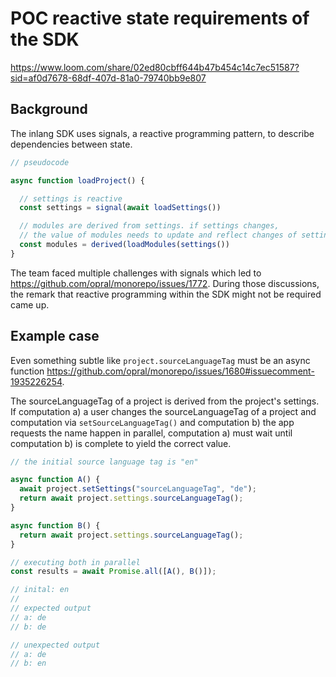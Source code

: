 # POC reactive state requirements of the SDK

https://www.loom.com/share/02ed80cbff644b47b454c14c7ec51587?sid=af0d7678-68df-407d-81a0-79740bb9e807

## Background

The inlang SDK uses signals, a reactive programming pattern, to describe dependencies between state.

```ts
// pseudocode

async function loadProject() {

  // settings is reactive
  const settings = signal(await loadSettings())

  // modules are derived from settings. if settings changes,
  // the value of modules needs to update and reflect changes of settings
  const modules = derived(loadModules(settings())
}
```

The team faced multiple challenges with signals which led to https://github.com/opral/monorepo/issues/1772. During those discussions, the remark that reactive programming within the SDK might not be required came up.

## Example case

Even something subtle like `project.sourceLanguageTag` must be an async function https://github.com/opral/monorepo/issues/1680#issuecomment-1935226254.

The sourceLanguageTag of a project is derived from the project's settings. If computation a) a user changes the sourceLanguageTag of a project and computation via `setSourceLanguageTag()` and computation b) the app requests the name happen in parallel, computation a) must wait until computation b) is complete to yield the correct value.

```ts
// the initial source language tag is "en"

async function A() {
  await project.setSettings("sourceLanguageTag", "de");
  return await project.settings.sourceLanguageTag();
}

async function B() {
  return await project.settings.sourceLanguageTag();
}

// executing both in parallel
const results = await Promise.all([A(), B()]);

// inital: en
//
// expected output
// a: de
// b: de

// unexpected output
// a: de
// b: en
```
